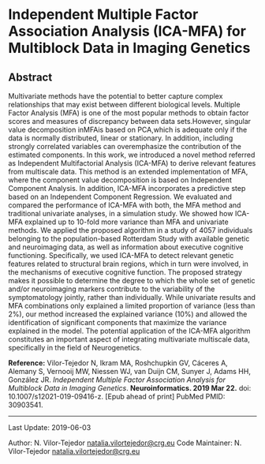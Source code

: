 # Independent Multiple Factor Association Analysis (ICA-MFA) for Multiblock Data in Imaging Genetics

## Abstract
Multivariate methods have the potential to better capture complex relationships that may exist between different biological levels.
Multiple Factor Analysis (MFA) is one of the most popular methods to obtain factor scores and measures of discrepancy between
data sets.However, singular value decomposition inMFAis based on PCA,which is adequate only if the data is normally distributed,
linear or stationary. In addition, including strongly correlated variables can overemphasize the contribution of the estimated components.
In this work, we introduced a novel method referred as Independent Multifactorial Analysis (ICA-MFA) to derive relevant
features from multiscale data. This method is an extended implementation of MFA, where the component value decomposition is
based on Independent Component Analysis. In addition, ICA-MFA incorporates a predictive step based on an Independent
Component Regression. We evaluated and compared the performance of ICA-MFA with both, the MFA method and traditional
univariate analyses, in a simulation study. We showed how ICA-MFA explained up to 10-fold more variance than MFA and
univariate methods. We applied the proposed algorithm in a study of 4057 individuals belonging to the population-based
Rotterdam Study with available genetic and neuroimaging data, as well as information about executive cognitive functioning.
Specifically, we used ICA-MFA to detect relevant genetic features related to structural brain regions, which in turn were involved,
in the mechanisms of executive cognitive function. The proposed strategy makes it possible to determine the degree to which the
whole set of genetic and/or neuroimaging markers contribute to the variability of the symptomatology jointly, rather than individually.
While univariate results and MFA combinations only explained a limited proportion of variance (less than 2%), our method
increased the explained variance (10%) and allowed the identification of significant components that maximize the variance
explained in the model. The potential application of the ICA-MFA algorithm constitutes an important aspect of integrating multivariate
multiscale data, specifically in the field of Neurogenetics.


**Reference:** Vilor-Tejedor N, Ikram MA, Roshchupkin GV, Cáceres A, Alemany S, Vernooij MW, Niessen WJ, van Duijn CM, Sunyer J, Adams HH, González JR. *Independent Multiple Factor Association Analysis for Multiblock Data in Imaging Genetics*. **Neuroinformatics. 2019 Mar 22.** doi: 10.1007/s12021-019-09416-z. [Epub ahead of print] PubMed PMID: 30903541.

---

Last Update: 2019-06-03

Author: N. Vilor-Tejedor <natalia.vilortejedor@crg.eu>
Code Maintainer: N. Vilor-Tejedor <natalia.vilortejedor@crg.eu>

